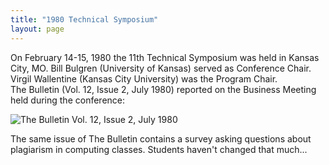 ```yaml
---
title: "1980 Technical Symposium"
layout: page
---
```


On February 14-15, 1980 the 11th Technical Symposium was held in Kansas
City, MO. Bill Bulgren (University of Kansas) served as Conference
Chair. Virgil Wallentine (Kansas City University) was the Program
Chair.\
The Bulletin (Vol. 12, Issue 2, July 1980) reported on the Business
Meeting held during the conference:

![The Bulletin Vol. 12, Issue 2, July
1980](../files/images/50yearsofSIGCSE/BulletinJuly1980.jpg)

The same issue of The Bulletin contains a survey asking questions about
plagiarism in computing classes. Students haven't changed that much...